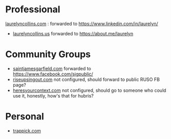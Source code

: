# Professional
[laurelyncollins.com](https://www.laurelyncollins.com) 
: forwarded to https://www.linkedin.com/in/laurelyn/
- [laurelyncollins.us](https://www.laurelyncollins.us) forwarded to https://about.me/laurelyn

# Community Groups
- [saintjamesgarfield.com](https://www.saintjamesgarfield.com) forwarded to https://www.facebook.com/sjgpublic/
- [riseupsingout.com](https://www.riseupsingout.com) not configured, should forward to public RUSO FB page?
- [heresyourcontext.com](https://www.heresyourcontext.com) not configured, should go to someone who could use it, honestly, how's that for hubris?

# Personal
- [trappick.com](https://www.trappick.com)
